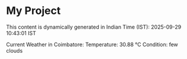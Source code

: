 # My Project

This content is dynamically generated in Indian Time (IST): 2025-09-29 10:43:01 IST


Current Weather in Coimbatore:
Temperature: 30.88 °C
Condition: few clouds
